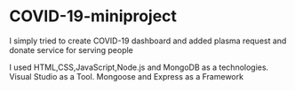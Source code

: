 # COVID-19-miniproject
I simply tried to create COVID-19 dashboard and added plasma request and donate service for serving people

I used HTML,CSS,JavaScript,Node.js and MongoDB as a technologies.
Visual Studio as a Tool.
Mongoose and Express as a Framework
 
